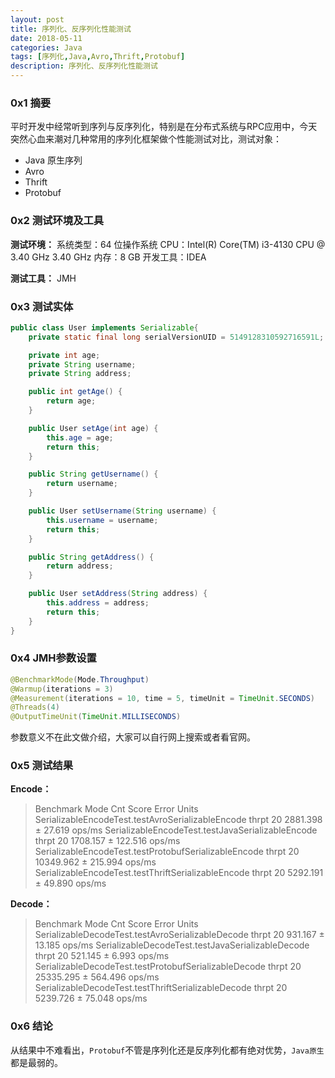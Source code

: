 ```yaml
---
layout: post
title: 序列化、反序列化性能测试
date: 2018-05-11
categories: Java
tags: [序列化,Java,Avro,Thrift,Protobuf]
description: 序列化、反序列化性能测试
---
```


### 0x1 摘要
平时开发中经常听到序列与反序列化，特别是在分布式系统与RPC应用中，今天突然心血来潮对几种常用的序列化框架做个性能测试对比，测试对象：
* Java 原生序列
* Avro
* Thrift
* Protobuf

### 0x2 测试环境及工具
**测试环境：**
系统类型：64 位操作系统
CPU：Intel(R) Core(TM) i3-4130 CPU @ 3.40 GHz 3.40 GHz
内存：8 GB
开发工具：IDEA

**测试工具：**
JMH

### 0x3 测试实体
```java
public class User implements Serializable{
    private static final long serialVersionUID = 5149128310592716591L;

    private int age;
    private String username;
    private String address;

    public int getAge() {
        return age;
    }

    public User setAge(int age) {
        this.age = age;
        return this;
    }

    public String getUsername() {
        return username;
    }

    public User setUsername(String username) {
        this.username = username;
        return this;
    }

    public String getAddress() {
        return address;
    }

    public User setAddress(String address) {
        this.address = address;
        return this;
    }
}
```

### 0x4 JMH参数设置
```java
@BenchmarkMode(Mode.Throughput)
@Warmup(iterations = 3)
@Measurement(iterations = 10, time = 5, timeUnit = TimeUnit.SECONDS)
@Threads(4)
@OutputTimeUnit(TimeUnit.MILLISECONDS)
```
参数意义不在此文做介绍，大家可以自行网上搜索或者看官网。

### 0x5 测试结果
**Encode：**

> Benchmark                                               Mode  Cnt      Score     Error   Units
> SerializableEncodeTest.testAvroSerializableEncode      thrpt   20   2881.398 ±  27.619  ops/ms
> SerializableEncodeTest.testJavaSerializableEncode      thrpt   20   1708.157 ± 122.516  ops/ms
> SerializableEncodeTest.testProtobufSerializableEncode  thrpt   20  10349.962 ± 215.994  ops/ms
> SerializableEncodeTest.testThriftSerializableEncode    thrpt   20   5292.191 ±  49.890  ops/ms

**Decode：**

> Benchmark                                               Mode  Cnt      Score     Error   Units
> SerializableDecodeTest.testAvroSerializableDecode      thrpt   20    931.167 ±  13.185  ops/ms
> SerializableDecodeTest.testJavaSerializableDecode      thrpt   20    521.145 ±   6.993  ops/ms
> SerializableDecodeTest.testProtobufSerializableDecode  thrpt   20  25335.295 ± 564.496  ops/ms
> SerializableDecodeTest.testThriftSerializableDecode    thrpt   20   5239.726 ±  75.048  ops/ms

### 0x6 结论
从结果中不难看出，`Protobuf`不管是序列化还是反序列化都有绝对优势，`Java原生`都是最弱的。
